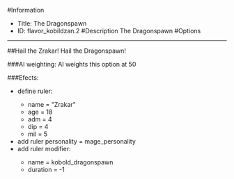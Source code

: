 #Information
 - Title: The Dragonspawn
 - ID: flavor_kobildzan.2
#Description
The Dragonspawn
#Options

___
##Hail the Zrakar! Hail the Dragonspawn!

###AI weighting:
AI weights this option at 50


###Efects:<ul><li>define ruler:</li><ul><li>name = "Zrakar"</li><li>age = 18</li><li>adm = 4</li><li>dip = 4</li><li>mil = 5</li></ul><li>add ruler personality = mage_personality</li><li>add ruler modifier:</li><ul><li>name = kobold_dragonspawn</li><li>duration = -1</li></ul></ul>
